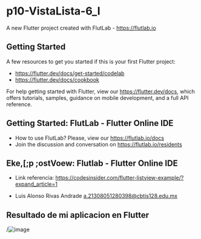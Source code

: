 # p10-VistaLista-6_I

A new Flutter project created with FlutLab - https://flutlab.io

## Getting Started

A few resources to get you started if this is your first Flutter project:

- https://flutter.dev/docs/get-started/codelab
- https://flutter.dev/docs/cookbook

For help getting started with Flutter, view our
https://flutter.dev/docs, which offers tutorials,
samples, guidance on mobile development, and a full API reference.

## Getting Started: FlutLab - Flutter Online IDE

- How to use FlutLab? Please, view our https://flutlab.io/docs
- Join the discussion and conversation on https://flutlab.io/residents

## Eke,[;p ;ostVoew: Flutlab - Flutter Online IDE

- Link referencia: https://codesinsider.com/flutter-listview-example/?expand_article=1
  
- Luis Alonso Rivas Andrade a.21308051280398@cbtis128.edu.mx

## Resultado de mi aplicacion en Flutter
/![image](https://github.com/AlonsoRivasA/p10-appList-6I/assets/143743275/f6e7f538-ac04-4d0c-9505-ce5c5bbeccd1)




